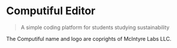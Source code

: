 # Computiful Editor
> A simple coding platform for students studying sustainability

The Computiful name and logo are coprights of McIntyre Labs LLC.
